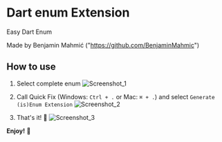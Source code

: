 # Dart enum Extension

Easy Dart Enum

Made by Benjamin Mahmić ("https://github.com/BenjaminMahmic")

## How to use

1. Select complete enum
![Screenshot_1](https://github.com/BenjaminMahmic/dart_enum_extension/assets/89051381/ead23ce9-b599-473a-a794-20f6e073a917)

2. Call Quick Fix (Windows: `Ctrl + .` or Mac: `⌘ + .`) and select `Generate (is)Enum Extension`
![Screenshot_2](https://github.com/BenjaminMahmic/dart_enum_extension/assets/89051381/5e1cb845-10e9-4f2c-8e60-76f57122e6b1)

3. That's it! 🎉
![Screenshot_3](https://github.com/BenjaminMahmic/dart_enum_extension/assets/89051381/362c16e6-edb4-44e6-8c45-f3558170e251)


**Enjoy!** 🚀
